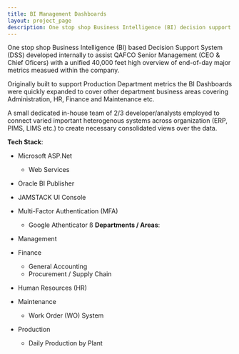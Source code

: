 ```yaml
---
title: BI Management Dashboards
layout: project_page
description: One stop shop Business Intelligence (BI) decision support system developed in house to aid senior management with a 40,000 high end of day view of major metrics measued within the company. 
---
```


One stop shop Business Intelligence (BI) based Decision Support System (DSS) developed internally to assist QAFCO Senior Management (CEO & Chief Oficers) with a unified 40,000 feet high overview of end-of-day major metrics measued within the company. 

Originally built to support Production Department metrics the BI Dashboards were quickly expanded to cover other department business areas covering Administration, HR, Finance and  Maintenance etc.

A small dedicated in-house team of 2/3 developer/analysts employed to connect varied important heterogenous systems across organization (ERP, PIMS, LIMS etc.) to create necessary consolidated views over the data.

**Tech Stack**:

- Microsoft ASP.Net
  - Web Services
- Oracle BI Publisher
- JAMSTACK UI Console
- Multi-Factor Authentication (MFA) 
  - Google Athenticator
ß
**Departments / Areas**:

- Management
- Finance
  - General Accounting
  - Procurement / Supply Chain
- Human Resources (HR)
- Maintenance
  - Work Order (WO) System
- Production
  - Daily Production by Plant